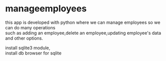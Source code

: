 # manageemployees

this app is developed with python where we can manage employees so we can do many operations <br>such as adding an employee,delete an employee,updating
employee's data and other options.

install sqlite3 module,<br />
install db browser for sqlite
